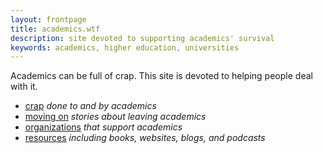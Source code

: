 ```yaml
---
layout: frontpage
title: academics.wtf
description: site devoted to supporting academics' survival
keywords: academics, higher education, universities
---
```


Academics can be full of crap. This site is devoted to helping people
deal with it.

- [crap](crap.html) _done to and by academics_
- [moving on](moving_on.html) _stories about leaving academics_
- [organizations](orgs.html) _that support academics_
- [resources](resources.html) _including books, websites, blogs, and podcasts_
